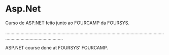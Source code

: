 # Asp.Net

Curso de ASP.NET feito junto ao FOURCAMP da FOURSYS.

.........................................................................................................................................................................

ASP.NET course done at FOURSYS' FOURCAMP.
